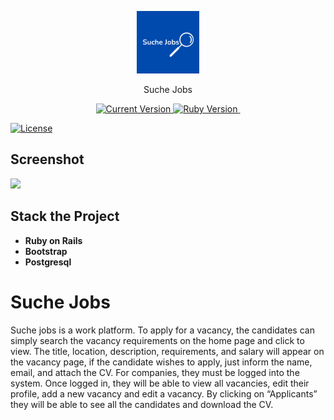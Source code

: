 <p align="center">
  <a href="#">
   <img alt="Suche Jobs" src="https://github.com/RaquelLima7/suche_jobs/blob/master/app/assets/images/SucheJobs.png" width="100">
  </a>
</p>
<p align="center">Suche Jobs</p>

<p align="center">
  <a href="#">
    <img alt="Current Version" src="https://img.shields.io/badge/version-1.0.0 -blue.svg">
  </a>
  <a href="https://ruby-doc.org/core-2.6.8/">
    <img alt="Ruby Version" src="https://img.shields.io/badge/Ruby-2.6.8 -green.svg" target="_blank">
  </a>
  <a href="https://guides.rubyonrails.org/6_1_release_notes.html">
    <img alt="" src="https://img.shields.io/badge/Rails-~> 6.0.4-blue.svg" target="_blank">
  </a>
</p>

[![License](https://img.shields.io/badge/License-Apache%202.0-blue.svg)](https://opensource.org/licenses/Apache-2.0)

## Screenshot
![](https://github.com/RaquelLima7/suche_jobs/blob/master/app/assets/images/suche-jobs.gif)

## Stack the Project

- **Ruby on Rails**
- **Bootstrap**
- **Postgresql**

# Suche Jobs

Suche jobs is a work platform. To apply for a vacancy, the candidates can simply search the vacancy requirements on the home page and click to view. The title, location, description, requirements, and salary will appear on the vacancy page, if the candidate wishes to apply, just inform the name, email, and attach the CV.
For companies, they must be logged into the system. Once logged in, they will be able to view all vacancies, edit their profile, add a new vacancy and edit a vacancy. By clicking on “Applicants” they will be able to see all the candidates and download the CV.